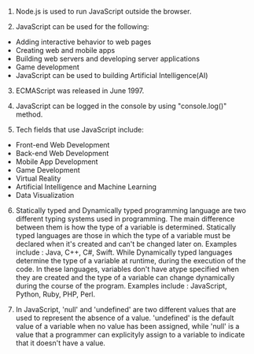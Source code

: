 <!-- ASSINGMENT ANSWERS -->

1. Node.js is used to run JavaScript outside the browser.

2. JavaScript can be used for the following:
- Adding interactive behavior to web pages
- Creating web and mobile apps
- Building web servers and developing server applications
- Game development
- JavaScript can be used to building Artificial Intelligence(AI)

3. ECMAScript was released in June 1997.

4. JavaScript can be logged in the console by using "console.log()" method.

5. Tech fields that use JavaScript include: 
- Front-end Web Development
- Back-end Web Development
- Mobile App Development
- Game Development
- Virtual Reality
- Artificial Intelligence and Machine Learning
- Data Visualization

6. Statically typed and Dynamically typed programming language are two different typing systems used in programming. The main difference between them is how the type of a variable is determined.
Statically typed languages are those in which the type of a variable must be declared when it's created and can't be changed later on. Examples include : Java, C++, C#, Swift.
While Dynamically typed languages determine the type of a variable at runtime, during the execution of the code. In these languages, variables don't have atype specified when they are created and the type of a variable can change dynamically during the course of the program. Examples include : JavaScript, Python, Ruby, PHP, Perl.

7. In JavaScript, 'null' and 'undefined' are two different values that are used to represent the absence of a value. 'undefined' is the default value of a variable when no value has been assigned, while 'null' is a value that a programmer can explicityly assign to a variable to indicate that it doesn't have a value.